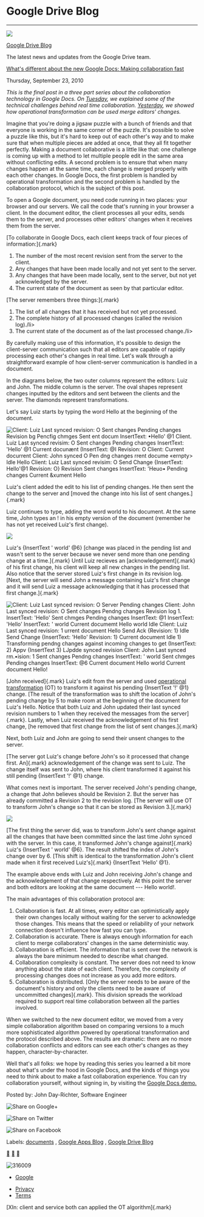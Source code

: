# Google Drive Blog



---

![](../../media/Memeory-Google-Doc-Google-Drive-Blog-image1.png)



[Google Drive Blog](https://drive.googleblog.com/)

The latest news and updates from the Google Drive team.

[What's different about the new Google Docs: Making collaboration fast](https://drive.googleblog.com/2010/09/whats-different-about-new-google-docs.html)

Thursday, September 23, 2010

*This is the final post in a three part series about the collaboration technology in Google Docs. On [Tuesday](http://googledocs.blogspot.com/2010/09/whats-different-about-new-google-docs.html), we explained some of the technical challenges behind real time collaboration. [Yesterday](http://googledocs.blogspot.com/2010/09/whats-different-about-new-google-docs_22.html), we showed how operational transformation can be used merge editors' changes.*



Imagine that you're doing a jigsaw puzzle with a bunch of friends and that everyone is working in the same corner of the puzzle. It's possible to solve a puzzle like this, but it's hard to keep out of each other's way and to make sure that when multiple pieces are added at once, that they all fit together perfectly. Making a document collaborative is a little like that: one challenge is coming up with a method to let multiple people edit in the same area without conflicting edits. A second problem is to ensure that when many changes happen at the same time, each change is merged properly with each other changes. In Google Docs, the first problem is handled by operational transformation and the second problem is handled by the collaboration protocol, which is the subject of this post.



To open a Google document, you need code running in two places: your browser and our servers. We call the code that's running in your browser a client. In the document editor, the client processes all your edits, sends them to the server, and processes other editors' changes when it receives them from the server.



[To collaborate in Google Docs, each client keeps track of four pieces of information:]{.mark}

1.  The number of the most recent revision sent from the server to the client.
2.  Any changes that have been made locally and not yet sent to the server.
3.  Any changes that have been made locally, sent to the server, but not yet acknowledged by the server.
4.  The current state of the document as seen by that particular editor.

[The server remembers three things:]{.mark}

1.  The list of all changes that it has received but not yet processed.
2.  The complete history of all processed changes (called the revision log)./li>
3.  The current state of the document as of the last processed change./li>

By carefully making use of this information, it's possible to design the client-server communication such that all editors are capable of rapidly processing each other's changes in real time. Let's walk through a straightforward example of how client-server communication is handled in a document.



In the diagrams below, the two outer columns represent the editors: Luiz and John. The middle column is the server. The oval shapes represent changes inputted by the editors and sent between the clients and the server. The diamonds represent transformations.



Let's say Luiz starts by typing the word Hello at the beginning of the document.



![Client: Luiz Last synced revision: O Sent changes Pending changes Revision bg Pencfig chmges Sent ent docum InsertText: •Hello' @1 Client. Luiz Last synced revisim: O Sent changes Pending changes InsertText: 'Hello' @1 Current docunænt (InsertText: @I Revision: O Client: Current docurrent Client: John synced O Pen dng changes rrent docume «ernpty> Idle Hello Client: Luiz Last synced revisim: O Send Change {InsertText: Hello'@1 Revision: O} Revision Sent changes InsertText: 'Heuo• Pending changes Current &xument Hello ](../../media/Memeory-Google-Doc-Google-Drive-Blog-image2.png)

Luiz's client added the edit to his list of pending changes. He then sent the change to the server and [moved the change into his list of sent changes.]{.mark}



Luiz continues to type, adding the word world to his document. At the same time, John types an ! in his empty version of the document (remember he has not yet received Luiz's first change).

![](../../media/Memeory-Google-Doc-Google-Drive-Blog-image3.png)

Luiz's {InsertText ' world' @6} [change was placed in the pending list and wasn't sent to the server because we never send more than one pending change at a time.]{.mark} Until Luiz recieves an [acknowledgement]{.mark} of his first change, his client will keep all new changes in the pending list. Also notice that the server stored Luiz's first change in its revision log. [Next, the server will send John a message containing Luiz's first change and it will send Luiz a message acknowledging that it has processed that first change.]{.mark}

![Client: Luiz Last synced revision: O Server Pending changes Client: John Last synced revision: O Sent changes Pendng changes Revision log 1. InsertText: 'Hello' Sent chmges Pending changes InsertText: @1 InsertText: 'Hello' InsertText: ' world Current documemt Hello world Idle Client: Luiz Last synced revision: 1 urrent document Hello Send Ack {Revision: 1} Idle Send Change {InsertText: 'Hello' Revision: 1} Current document Idle 1) Transforming pendng changes against incoming changes to get (InsertText: 2) Appv {InsertText 3) LJpdde synced revision Client: John Last synced rm.•ision: 1 Sent changes Pendng changes InsertText: ' world Sent chmges Pending changes InsertText: @6 Current document Hello world Current document Hello! ](../../media/Memeory-Google-Doc-Google-Drive-Blog-image4.png)

[John received]{.mark} Luiz's edit from the server and used [operational transformation](http://googledocs.blogspot.com/2010/09/whats-different-about-new-google-docs_22.html) (OT) to transform it against his pending {InsertText '!' @1} change. [The result of the transformation was to shift the location of John's pending change by 5 to make room at the beginning of the document for Luiz's Hello. Notice that both Luiz and John updated their last synced revision numbers to 1 when they received the messages from the server]{.mark}. Lastly, when Luiz received the acknowledgement of his first change, [he removed that first change from the list of sent changes.]{.mark}



Next, both Luiz and John are going to send their unsent changes to the server.



[The server got Luiz's change before John's so it processed that change first. An]{.mark} acknowledgement of the change was sent to Luiz. The change itself was sent to John, where his client transformed it against his still pending {InsertText '!' @1} change.



What comes next is important. The server received John's pending change, a change that John believes should be Revision 2. But the server has already committed a Revision 2 to the revision log. [The server will use OT to transform John's change so that it can be stored as Revision 3.]{.mark}

![](../../media/Memeory-Google-Doc-Google-Drive-Blog-image5.png)

[The first thing the server did, was to transform John's sent change against all the changes that have been committed since the last time John synced with the server. In this case, it transformed John's change against]{.mark} Luiz's {InsertText ' world' @6}. The result shifted the index of John's change over by 6. [This shift is identical to the transformation John's client made when it first received Luiz's]{.mark} {InsertText 'Hello' @1}.



The example above ends with Luiz and John receiving John's change and the acknowledgement of that change respectively. At this point the server and both editors are looking at the same document --- Hello world!.



The main advantages of this collaboration protocol are:

1.  Collaboration is fast. At all times, every editor can optimistically apply their own changes locally without waiting for the server to acknowledge those changes. This means that the speed or reliability of your network connection doesn't influence how fast you can type.
2.  Collaboration is accurate. There is always enough information for each client to merge collaborators' changes in the same deterministic way.
3.  Collaboration is efficient. The information that is sent over the network is always the bare minimum needed to describe what changed.
4.  Collaboration complexity is constant. The server does not need to know anything about the state of each client. Therefore, the complexity of processing changes does not increase as you add more editors.
5.  Collaboration is distributed. [Only the server needs to be aware of the document's history and only the clients need to be aware of uncommitted changes]{.mark}. This division spreads the workload required to support real time collaboration between all the parties involved.

When we switched to the new document editor, we moved from a very simple collaboration algorithm based on comparing versions to a much more sophisticated algorithm powered by operational transformation and the protocol described above. The results are dramatic: there are no more collaboration conflicts and editors can see each other's changes as they happen, character-by-character.



Well that's all folks: we hope by reading this series you learned a bit more about what's under the hood in Google Docs, and the kinds of things you need to think about to make a fast collaboration experience. You can try collaboration yourself, without signing in, by visiting the [Google Docs demo.](http://docs.google.com/demo)

Posted by: John Day-Richter, Software Engineer

![Share on Google+](../../media/Memeory-Google-Doc-Google-Drive-Blog-image6.png)



![Share on Twitter](../../media/Memeory-Google-Doc-Google-Drive-Blog-image7.png)



![Share on Facebook](../../media/Memeory-Google-Doc-Google-Drive-Blog-image8.png)

Labels: [documents](https://drive.googleblog.com/search/label/documents) , [Google Apps Blog](https://drive.googleblog.com/search/label/Google%20Apps%20Blog) , [Google Drive Blog](https://drive.googleblog.com/search/label/Google%20Drive%20Blog)

[](https://drive.googleblog.com/) [](https://drive.googleblog.com/2010/09/import-your-files-many-different-ways.html) [](https://drive.googleblog.com/2010/09/whats-different-about-new-google-docs_22.html)

![316009 ](../../media/Memeory-Google-Doc-Google-Drive-Blog-image9.png)

- [Google](https://www.google.com/)

<!-- -->
- [Privacy](https://www.google.com/policies/privacy/)
- [Terms](https://www.google.com/policies/terms/)









[XIn: client and service both can applied the OT algorithm]{.mark}









